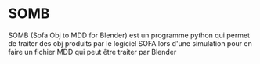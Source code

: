 # SOMB
SOMB (Sofa Obj to MDD for Blender) est un programme python qui permet de traiter des obj produits par le logiciel SOFA lors d'une simulation pour en faire un fichier MDD qui peut être traiter par Blender


